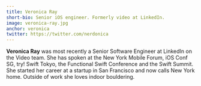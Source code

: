 ```yaml
---
title: Veronica Ray
short-bio: Senior iOS engineer. Formerly video at LinkedIn.
image: veronica-ray.jpg
anchor: veronica
twitter: https://twitter.com/nerdonica
---
```


**Veronica Ray** was most recently a Senior Software Engineer at LinkedIn on the Video team. She has spoken at the New York Mobile Forum, iOS Conf SG, try! Swift Tokyo, the Functional Swift Conference and the Swift Summit. She started her career at a startup in San Francisco and now calls New York home. Outside of work she loves indoor bouldering.